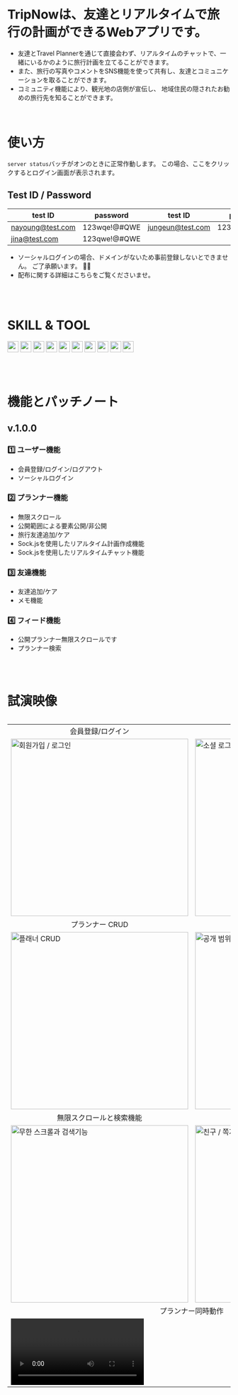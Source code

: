 # TripNowは、友達とリアルタイムで旅行の計画ができるWebアプリです。
- 友達とTravel Plannerを通じて直接会わず、リアルタイムのチャットで、一緒にいるかのように旅行計画を立てることができます。
- また、旅行の写真やコメントをSNS機能を使って共有し、友達とコミュニケーションを取ることができます。
- コミュニティ機能により、観光地の店側が宣伝し、 地域住民の隠されたお勧めの旅行先を知ることができます。

<br>

# 使い方
`server status`バッチがオンのときに正常作動します。 この場合、ここをクリックするとログイン画面が表示されます。

## Test ID / Password
|test ID|password|test ID|password|
|----|----|----|----|
|nayoung@test.com|123wqe!@#QWE|jungeun@test.com|123qwe!@#QWE|
|jina@test.com|123qwe!@#QWE|

- ソーシャルログインの場合、ドメインがないため事前登録しないとできません。 ご了承願います。 🙇‍♀️
- 配布に関する詳細はこちらをご覧くださいませ。

<br>
<br>

# SKILL & TOOL
<img src="https://img.shields.io/badge/Sock.js-D33847?style=flat&logo=rocket&logoColor=white" height="25px"/> <img src="https://img.shields.io/badge/Sass-CC6699?style=flat&logo=sass&logoColor=white" height="25px"/> <img src="https://img.shields.io/badge/Vue.js-4FC08D?style=flat&logo=vuedotjs&logoColor=white" height="25px"/> <img src="https://img.shields.io/badge/Google Maps-4285F4?style=flat&logo=googlemaps&logoColor=white" height="25px"/> <img src="https://img.shields.io/badge/Typescript-3178C6?style=flat&logo=typescript&logoColor=white" height="25px"/> <img src="https://img.shields.io/badge/Vite-646CFF?style=flat&logo=vite&logoColor=white" height="25px"/> <img src="https://img.shields.io/badge/WebSocket stomp-000000?style=flat&logo=rocket&logoColor=white" height="25px"/> <img src="https://img.shields.io/badge/Vercel-000000?style=flat&logo=vercel&logoColor=white" height="25px"/> <img src="https://img.shields.io/badge/Figma-000000?style=flat&logo=figma&logoColor=white" height="25px"/> <img src="https://img.shields.io/badge/IntelliJ IDEA-000000?style=flat&logo=intellijidea&logoColor=white" height="25px"/> 

<br>
<br>

# 機能とパッチノート
## v.1.0.0
### 1️⃣ ユーザー機能
- 会員登録/ログイン/ログアウト
- ソーシャルログイン
### 2️⃣ プランナー機能
- 無限スクロール
- 公開範囲による要素公開/非公開
- 旅行友達追加/ケア
- Sock.jsを使用したリアルタイム計画作成機能
- Sock.jsを使用したリアルタイムチャット機能
### 3️⃣ 友達機能
- 友達追加/ケア
- メモ機能
### 4️⃣ フィード機能
- 公開プランナー無限スクロールです
- プランナー検索

<br>
<br>

# 試演映像
<table align="left">
  <tr>
    <td align="center">会員登録/ログイン</td>
    <td align="center">ソーシャルログイン</td>
  </tr>
  <tr>
    <td><img src="https://github.com/user-attachments/assets/f9c73e2e-7a9e-4c4e-9d4c-93e651ed1dfe" alt="회원가입 / 로그인" style="width:400px;"/></td>
    <td><img src="https://github.com/user-attachments/assets/e4ac9296-95cf-450b-ba71-7a2e2e97d228" alt="소셜 로그인" style="width:400px;"/></td>
  </tr>
  <tr>
    <td align="center">プランナー CRUD</td>
    <td align="center">公開範囲設定</td>
  </tr>
  <tr>
    <td><img src="https://github.com/user-attachments/assets/1757f67c-85e5-40ef-822a-b0a8ffdea2d8" alt="플래너 CRUD" style="width:400px;"/></td>
    <td><img src="https://github.com/user-attachments/assets/c4ca701b-0c6e-41c9-b7c9-a72d1f9c15ee" alt="공개 범위 설정" style="width:400px;"/></td>
  </tr>
  <tr>
    <td align="center">無限スクロールと検索機能</td>
    <td align="center">友達/メッセージ機能</td>
  </tr>
  <tr>
    <td><img src="https://github.com/user-attachments/assets/e4eca162-2440-4bc4-bd83-961a5c2bd87a" alt="무한 스크롤과 검색기능" style="width:400px;"/></td>
    <td><img src="https://github.com/user-attachments/assets/9eafad1f-2034-47b2-b7ad-cc9de2cca93e" alt="친구 / 쪽지 기능" style="width:400px;"/></td>
  </tr>
  <tr>
    <td align="center" colspan='2'>
    プランナー同時動作
    </td>
  </tr>
  <tr>
    <td colspan='2'>
    <video src="https://github.com/user-attachments/assets/fed82060-616b-4551-9765-a636e6f30e1c">プランナー同時動作</video>
    </td>
  </tr>
</table>

<br>
<br>
<br>
<br>
